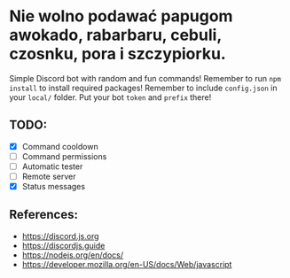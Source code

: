 # Nie wolno podawać papugom awokado, rabarbaru, cebuli, czosnku, pora i szczypiorku.
Simple Discord bot with random and fun commands!
Remember to run `npm install` to install required packages!
Remember to include `config.json` in your `local/` folder. Put your bot `token` and `prefix` there!
## TODO: 
- [x] Command cooldown
- [ ] Command permissions
- [ ] Automatic tester
- [ ] Remote server
- [x] Status messages
## References:
- https://discord.js.org
- https://discordjs.guide
- https://nodejs.org/en/docs/
- https://developer.mozilla.org/en-US/docs/Web/javascript
